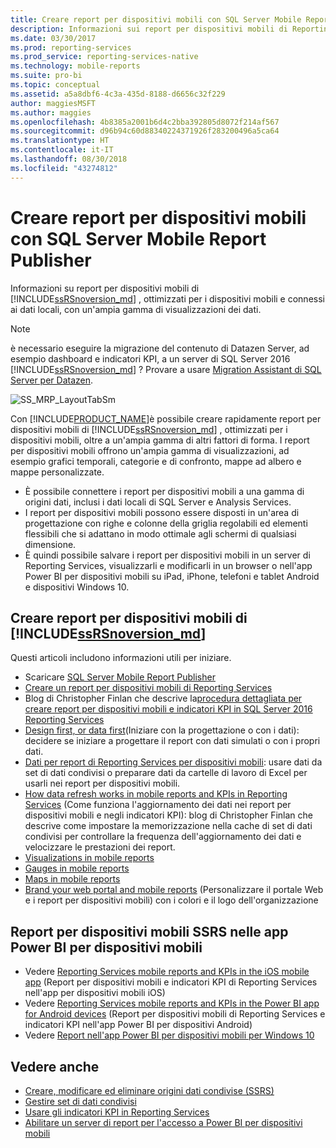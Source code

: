 ```yaml
---
title: Creare report per dispositivi mobili con SQL Server Mobile Report Publisher | Microsoft Docs
description: Informazioni sui report per dispositivi mobili di Reporting Services, ottimizzati per i dispositivi mobili, connessi ai dati locali e provvisti di un'ampia gamma di visualizzazioni dei dati.
ms.date: 03/30/2017
ms.prod: reporting-services
ms.prod_service: reporting-services-native
ms.technology: mobile-reports
ms.suite: pro-bi
ms.topic: conceptual
ms.assetid: a5a8dbf6-4c3a-435d-8188-d6656c32f229
author: maggiesMSFT
ms.author: maggies
ms.openlocfilehash: 4b8385a2001b6d4c2bba392805d8072f214af567
ms.sourcegitcommit: d96b94c60d88340224371926f283200496a5ca64
ms.translationtype: HT
ms.contentlocale: it-IT
ms.lasthandoff: 08/30/2018
ms.locfileid: "43274812"
---
```

# <a name="create-mobile-reports-with-sql-server-mobile-report-publisher"></a>Creare report per dispositivi mobili con SQL Server Mobile Report Publisher
Informazioni su report per dispositivi mobili di [!INCLUDE[ssRSnoversion_md](../../includes/ssrsnoversion-md.md)] , ottimizzati per i dispositivi mobili e connessi ai dati locali, con un'ampia gamma di visualizzazioni dei dati. 

>[!NOTE]
>  è necessario eseguire la migrazione del contenuto di Datazen Server, ad esempio dashboard e indicatori KPI, a un server di SQL Server 2016 [!INCLUDE[ssRSnoversion_md](../../includes/ssrsnoversion-md.md)] ? Provare a usare [Migration Assistant di SQL Server per Datazen](https://www.microsoft.com/en-us/download/details.aspx?id=53128). 
 
![SS_MRP_LayoutTabSm](../../reporting-services/media/ss-mrp-layouttabsm.png)  

Con [!INCLUDE[PRODUCT_NAME](../../includes/ss-mobilereptpub-long.md)]è possibile creare rapidamente report per dispositivi mobili di [!INCLUDE[ssRSnoversion_md](../../includes/ssrsnoversion-md.md)] , ottimizzati per i dispositivi mobili, oltre a un'ampia gamma di altri fattori di forma. I report per dispositivi mobili offrono un'ampia gamma di visualizzazioni, ad esempio grafici temporali, categorie e di confronto, mappe ad albero e mappe personalizzate. 

* È possibile connettere i report per dispositivi mobili a una gamma di origini dati, inclusi i dati locali di SQL Server e Analysis Services. 
* I report per dispositivi mobili possono essere disposti in un'area di progettazione con righe e colonne della griglia regolabili ed elementi flessibili che si adattano in modo ottimale agli schermi di qualsiasi dimensione. 
* È quindi possibile salvare i report per dispositivi mobili in un server di Reporting Services, visualizzarli e modificarli in un browser o nell'app Power BI per dispositivi mobili su iPad, iPhone, telefoni e tablet Android e dispositivi Windows 10.
  
## <a name="create-includessrsnoversionmdincludesssrsnoversion-mdmd--mobile-reports"></a>Creare report per dispositivi mobili di [!INCLUDE[ssRSnoversion_md](../../includes/ssrsnoversion-md.md)]  
  
Questi articoli includono informazioni utili per iniziare.
-  Scaricare [SQL Server Mobile Report Publisher](http://go.microsoft.com/fwlink/?LinkID=733527)  
-  [Creare un report per dispositivi mobili di Reporting Services](../../reporting-services/mobile-reports/create-a-reporting-services-mobile-report.md)  
-  Blog di Christopher Finlan che descrive la[procedura dettagliata per creare report per dispositivi mobili e indicatori KPI in SQL Server 2016 Reporting Services](http://christopherfinlan.com/2015/12/21/how-to-create-mobile-reports-and-kpis-in-sql-server-reporting-services-2016-an-end-to-end-walkthrough/)   
- [Design first, or data first](../../reporting-services/mobile-reports/design-first-or-data-first-when-creating-in-reporting-services-mobile-reports.md)(Iniziare con la progettazione o con i dati): decidere se iniziare a progettare il report con dati simulati o con i propri dati.  
- [Dati per report di Reporting Services per dispositivi mobili](../../reporting-services/mobile-reports/data-for-reporting-services-mobile-reports.md): usare dati da set di dati condivisi o preparare dati da cartelle di lavoro di Excel per usarli nei report per dispositivi mobili.
- [How data refresh works in mobile reports and KPIs in Reporting Services](http://christopherfinlan.com/2016/02/10/so-refreshinghow-data-refresh-works-with-mobile-reports-and-kpis-in-reporting-services/) (Come funziona l'aggiornamento dei dati nei report per dispositivi mobili e negli indicatori KPI): blog di Christopher Finlan che descrive come impostare la memorizzazione nella cache di set di dati condivisi per controllare la frequenza dell'aggiornamento dei dati e velocizzare le prestazioni dei report.
- [Visualizations in mobile reports](../../reporting-services/mobile-reports/add-visualizations-to-reporting-services-mobile-reports.md)
- [Gauges in mobile reports](../../reporting-services/mobile-reports/add-gauges-to-mobile-reports-reporting-services.md)
- [Maps in mobile reports](../../reporting-services/mobile-reports/maps-in-reporting-services-mobile-reports.md)
- [Brand your web portal and mobile reports](../../reporting-services/branding-the-web-portal.md) (Personalizzare il portale Web e i report per dispositivi mobili) con i colori e il logo dell'organizzazione
  
## <a name="ssrs-mobile-reports-in-the-power-bi-mobile-apps"></a>Report per dispositivi mobili SSRS nelle app Power BI per dispositivi mobili

-  Vedere [Reporting Services mobile reports and KPIs in the iOS mobile app](https://powerbi.microsoft.com/documentation/powerbi-mobile-iphone-kpis-mobile-reports) (Report per dispositivi mobili e indicatori KPI di Reporting Services nell'app per dispositivi mobili iOS)
-  Vedere [Reporting Services mobile reports and KPIs in the Power BI app for Android devices](https://powerbi.microsoft.com/documentation/powerbi-mobile-android-kpis-mobile-reports) (Report per dispositivi mobili di Reporting Services e indicatori KPI nell'app Power BI per dispositivi Android)
-  Vedere [Report nell'app Power BI per dispositivi mobili per Windows 10](https://powerbi.microsoft.com/documentation/powerbi-mobile-win10-kpis-mobile-reports/)    

## <a name="see-also"></a>Vedere anche  
  
-   [Creare, modificare ed eliminare origini dati condivise (SSRS)](../../reporting-services/report-data/create-modify-and-delete-shared-data-sources-ssrs.md)  
-   [Gestire set di dati condivisi](../../reporting-services/report-data/manage-shared-datasets.md)  
-  [Usare gli indicatori KPI in Reporting Services](../../reporting-services/working-with-kpis-in-reporting-services.md)  
- [Abilitare un server di report per l'accesso a Power BI per dispositivi mobili](../../reporting-services/report-server/enable-a-report-server-for-power-bi-mobile-access.md)  

  
  

